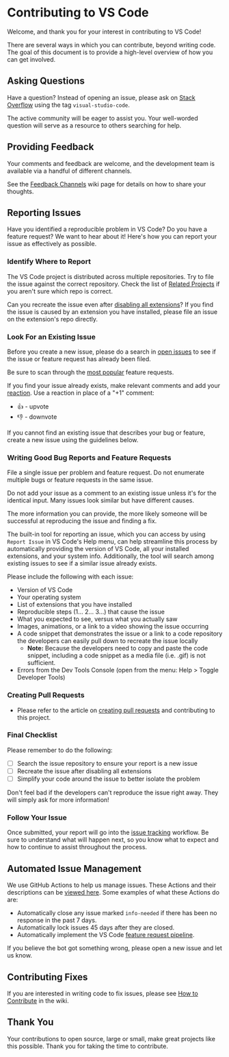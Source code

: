 # Contributing to VS Code

Welcome, and thank you for your interest in contributing to VS Code!

There are several ways in which you can contribute, beyond writing code. The
goal of this document is to provide a high-level overview of how you can get
involved.

## Asking Questions

Have a question? Instead of opening an issue, please ask on
[Stack Overflow](https://stackoverflow.com/questions/tagged/visual-studio-code)
using the tag `visual-studio-code`.

The active community will be eager to assist you. Your well-worded question will
serve as a resource to others searching for help.

## Providing Feedback

Your comments and feedback are welcome, and the development team is available
via a handful of different channels.

See the
[Feedback Channels](https://github.com/microsoft/vscode/wiki/Feedback-Channels)
wiki page for details on how to share your thoughts.

## Reporting Issues

Have you identified a reproducible problem in VS Code? Do you have a feature
request? We want to hear about it! Here's how you can report your issue as
effectively as possible.

### Identify Where to Report

The VS Code project is distributed across multiple repositories. Try to file the
issue against the correct repository. Check the list of
[Related Projects](https://github.com/microsoft/vscode/wiki/Related-Projects) if
you aren't sure which repo is correct.

Can you recreate the issue even after
[disabling all extensions](https://code.visualstudio.com/docs/editor/extension-gallery#_disable-an-extension)?
If you find the issue is caused by an extension you have installed, please file
an issue on the extension's repo directly.

### Look For an Existing Issue

Before you create a new issue, please do a search in
[open issues](https://github.com/microsoft/vscode/issues) to see if the issue or
feature request has already been filed.

Be sure to scan through the
[most popular](https://github.com/microsoft/vscode/issues?q=is%3Aopen+is%3Aissue+label%3Afeature-request+sort%3Areactions-%2B1-desc)
feature requests.

If you find your issue already exists, make relevant comments and add your
[reaction](https://github.com/blog/2119-add-reactions-to-pull-requests-issues-and-comments).
Use a reaction in place of a "+1" comment:

-   👍 - upvote
-   👎 - downvote

If you cannot find an existing issue that describes your bug or feature, create
a new issue using the guidelines below.

### Writing Good Bug Reports and Feature Requests

File a single issue per problem and feature request. Do not enumerate multiple
bugs or feature requests in the same issue.

Do not add your issue as a comment to an existing issue unless it's for the
identical input. Many issues look similar but have different causes.

The more information you can provide, the more likely someone will be successful
at reproducing the issue and finding a fix.

The built-in tool for reporting an issue, which you can access by using
`Report Issue` in VS Code's Help menu, can help streamline this process by
automatically providing the version of VS Code, all your installed extensions,
and your system info. Additionally, the tool will search among existing issues
to see if a similar issue already exists.

Please include the following with each issue:

-   Version of VS Code
-   Your operating system
-   List of extensions that you have installed
-   Reproducible steps (1... 2... 3...) that cause the issue
-   What you expected to see, versus what you actually saw
-   Images, animations, or a link to a video showing the issue occurring
-   A code snippet that demonstrates the issue or a link to a code repository
    the developers can easily pull down to recreate the issue locally
    -   **Note:** Because the developers need to copy and paste the code
        snippet, including a code snippet as a media file (i.e. .gif) is not
        sufficient.
-   Errors from the Dev Tools Console (open from the menu: Help > Toggle
    Developer Tools)

### Creating Pull Requests

-   Please refer to the article on
    [creating pull requests](https://github.com/microsoft/vscode/wiki/How-to-Contribute#pull-requests)
    and contributing to this project.

### Final Checklist

Please remember to do the following:

-   [ ] Search the issue repository to ensure your report is a new issue
-   [ ] Recreate the issue after disabling all extensions
-   [ ] Simplify your code around the issue to better isolate the problem

Don't feel bad if the developers can't reproduce the issue right away. They will
simply ask for more information!

### Follow Your Issue

Once submitted, your report will go into the
[issue tracking](https://github.com/microsoft/vscode/wiki/Issue-Tracking)
workflow. Be sure to understand what will happen next, so you know what to
expect and how to continue to assist throughout the process.

## Automated Issue Management

We use GitHub Actions to help us manage issues. These Actions and their
descriptions can be
[viewed here](https://github.com/microsoft/vscode-github-triage-actions). Some
examples of what these Actions do are:

-   Automatically close any issue marked `info-needed` if there has been no
    response in the past 7 days.
-   Automatically lock issues 45 days after they are closed.
-   Automatically implement the VS Code
    [feature request pipeline](https://github.com/microsoft/vscode/wiki/Issues-Triaging#managing-feature-requests).

If you believe the bot got something wrong, please open a new issue and let us
know.

## Contributing Fixes

If you are interested in writing code to fix issues, please see
[How to Contribute](https://github.com/microsoft/vscode/wiki/How-to-Contribute)
in the wiki.

## Thank You

Your contributions to open source, large or small, make great projects like this
possible. Thank you for taking the time to contribute.
